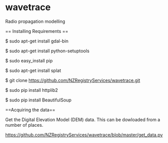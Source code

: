 wavetrace
=========

Radio propagation modelling

== Installing Requirements ==

$ sudo apt-get install gdal-bin

$ sudo apt-get install python-setuptools

$ sudo easy_install pip

$ sudo apt-get install splat

$ git clone https://github.com/NZRegistryServices/wavetrace.git

$ sudo pip install httplib2

$ sudo pip install BeautifulSoup


==Acquiring the  data==

Get the Digital Elevation Model (DEM) data.  This can be dowloaded from a number of places.

https://github.com/NZRegistryServices/wavetrace/blob/master/get_data.py
